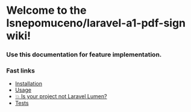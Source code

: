 # Welcome to the lsnepomuceno/laravel-a1-pdf-sign wiki!
### Use this documentation for feature implementation.

### Fast links
* [Installation](/docs/1.x/installation)
* [Usage](/docs/1.x/usage)
* [💥 Is your project not Laravel Lumen?](/docs/1.x/not-laravel-or-lumen)
* [Tests](/docs/1.x/tests)
